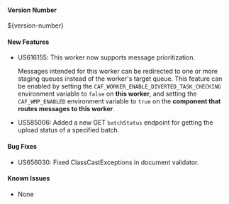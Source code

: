 #### Version Number
${version-number}

#### New Features
- US616155: This worker now supports message prioritization.  

  Messages intended for this worker can be redirected to one or more staging queues instead of the worker's target queue.  This feature can be enabled by setting the `CAF_WORKER_ENABLE_DIVERTED_TASK_CHECKING` environment variable to `false` on **this worker**, and setting the `CAF_WMP_ENABLED` environment variable to `true` on the **component that routes messages to this worker**.    

- US585006: Added a new GET `batchStatus` endpoint for getting the upload status of a specified batch.

#### Bug Fixes
- US656030: Fixed ClassCastExceptions in document validator.

#### Known Issues
- None
